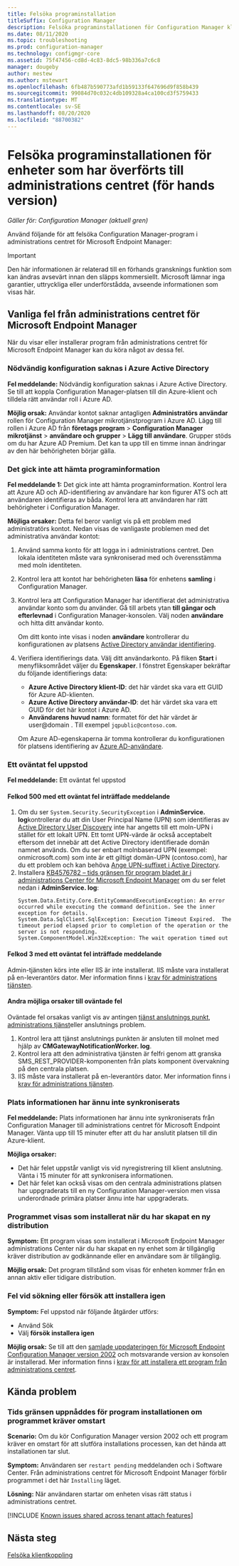 ```yaml
---
title: Felsöka programinstallation
titleSuffix: Configuration Manager
description: Felsöka programinstallationen för Configuration Manager klient anslutning
ms.date: 08/11/2020
ms.topic: troubleshooting
ms.prod: configuration-manager
ms.technology: configmgr-core
ms.assetid: 75f47456-cd8d-4c83-8dc5-98b336a7c6c8
manager: dougeby
author: mestew
ms.author: mstewart
ms.openlocfilehash: 6fb487b590773afd1b59133f647696d9f858b439
ms.sourcegitcommit: 99084d70c032c4db109328a4ca100cd3f5759433
ms.translationtype: MT
ms.contentlocale: sv-SE
ms.lasthandoff: 08/20/2020
ms.locfileid: "88700382"
---
```

# <a name="troubleshoot-application-installation-for-devices-uploaded-to-the-admin-center-preview"></a>Felsöka programinstallationen för enheter som har överförts till administrations centret (för hands version)
<!--6374854, 6521921-->
*Gäller för: Configuration Manager (aktuell gren)*

Använd följande för att felsöka Configuration Manager-program i administrations centret för Microsoft Endpoint Manager:

> [!Important]
> Den här informationen är relaterad till en förhands gransknings funktion som kan ändras avsevärt innan den släpps kommersiellt. Microsoft lämnar inga garantier, uttryckliga eller underförstådda, avseende informationen som visas här.

## <a name="common-errors-from-the-microsoft-endpoint-manager-admin-center"></a>Vanliga fel från administrations centret för Microsoft Endpoint Manager

När du visar eller installerar program från administrations centret för Microsoft Endpoint Manager kan du köra något av dessa fel.  

### <a name="the-necessary-configuration-is-missing-in-azure-active-directory"></a><a name="bkmk_aad"></a> Nödvändig konfiguration saknas i Azure Active Directory

**Fel meddelande:** Nödvändig konfiguration saknas i Azure Active Directory. Se till att koppla Configuration Manager-platsen till din Azure-klient och tilldela rätt användar roll i Azure AD.

**Möjlig orsak:** Användar kontot saknar antagligen **Administratörs användar** rollen för Configuration Manager mikrotjänstprogram i Azure AD. Lägg till rollen i Azure AD från **företags program**  >  **Configuration Manager mikrotjänst**  >  **användare och grupper**  >  **Lägg till användare**. Grupper stöds om du har Azure AD Premium. Det kan ta upp till en timme innan ändringar av den här behörigheten börjar gälla.

### <a name="unable-to-get-application-information"></a><a name="bkmk_noinfo"></a> Det gick inte att hämta programinformation

**Fel meddelande 1:** Det gick inte att hämta programinformation. Kontrol lera att Azure AD och AD-identifiering av användare har kon figurer ATS och att användaren identifieras av båda. Kontrol lera att användaren har rätt behörigheter i Configuration Manager.

**Möjliga orsaker:** Detta fel beror vanligt vis på ett problem med administratörs kontot. Nedan visas de vanligaste problemen med det administrativa användar kontot:

1. Använd samma konto för att logga in i administrations centret. Den lokala identiteten måste vara synkroniserad med och överensstämma med moln identiteten.
1. Kontrol lera att kontot har behörigheten **läsa** för enhetens **samling** i Configuration Manager.
1. Kontrol lera att Configuration Manager har identifierat det administrativa användar konto som du använder. Gå till arbets ytan **till gångar och efterlevnad** i Configuration Manager-konsolen. Välj noden **användare** och hitta ditt användar konto.

    Om ditt konto inte visas i noden **användare** kontrollerar du konfigurationen av platsens [Active Directory användar identifiering](../core/servers/deploy/configure/about-discovery-methods.md#bkmk_aboutUser).

1. Verifiera identifierings data. Välj ditt användarkonto. På fliken **Start** i menyfliksområdet väljer du **Egenskaper**. I fönstret Egenskaper bekräftar du följande identifierings data:

    - **Azure Active Directory klient-ID**: det här värdet ska vara ett GUID för Azure AD-klienten.
    - **Azure Active Directory användar-ID**: det här värdet ska vara ett GUID för det här kontot i Azure AD.
    - **Användarens huvud namn**: formatet för det här värdet är user@domain . Till exempel `jqpublic@contoso.com`.

    Om Azure AD-egenskaperna är tomma kontrollerar du konfigurationen för platsens identifiering av [Azure AD-användare](../core/servers/deploy/configure/about-discovery-methods.md#azureaddisc).

### <a name="unexpected-error-occurred"></a><a name="bkmk_1603"></a> Ett oväntat fel uppstod

**Fel meddelande:** Ett oväntat fel uppstod

#### <a name="error-code-500-with-an-unexpected-error-occurred-message"></a>Felkod 500 med ett oväntat fel inträffade meddelande

1. Om du ser `System.Security.SecurityException` i **AdminService. log**kontrollerar du att din User Principal Name (UPN) som identifieras av [Active Directory User Discovery](../core/servers/deploy/configure/about-discovery-methods.md#bkmk_aboutUser) inte har angetts till ett moln-UPN i stället för ett lokalt UPN. Ett tomt UPN-värde är också acceptabelt eftersom det innebär att det Active Directory identifierade domän namnet används. Om du ser enbart molnbaserad UPN (exempel: onmicrosoft.com) som inte är ett giltigt domän-UPN (contoso.com), har du ett problem och kan behöva [Ange UPN-suffixet i Active Directory](/office365/enterprise/prepare-a-non-routable-domain-for-directory-synchronization#add-upn-suffixes-and-update-your-users-to-them).
1. Installera [KB4576782 – tids gränsen för program bladet är i administrations Center för Microsoft Endpoint Manager](https://support.microsoft.com/help/4576782) om du ser felet nedan i **AdminService. log**:
   ```log 
   System.Data.Entity.Core.EntityCommandExecutionException: An error occurred while executing the command definition. See the inner exception for details.
   System.Data.SqlClient.SqlException: Execution Timeout Expired.  The timeout period elapsed prior to completion of the operation or the server is not responding.
   System.ComponentModel.Win32Exception: The wait operation timed out
   ```

#### <a name="error-code-3-with-an-unexpected-error-occurred-message"></a>Felkod 3 med ett oväntat fel inträffade meddelande

Admin-tjänsten körs inte eller IIS är inte installerat. IIS måste vara installerat på en-leverantörs dator. Mer information finns i [krav för administrations tjänsten](../develop/adminservice/overview.md#prerequisites).

#### <a name="other-possible-causes-of-unexpected-errors"></a>Andra möjliga orsaker till oväntade fel

Oväntade fel orsakas vanligt vis av antingen [tjänst anslutnings punkt](../core/servers/deploy/configure/about-the-service-connection-point.md), [administrations tjänst](../develop/adminservice/overview.md)eller anslutnings problem.

1. Kontrol lera att tjänst anslutnings punkten är ansluten till molnet med hjälp av **CMGatewayNotificationWorker. log**.
1. Kontrol lera att den administrativa tjänsten är felfri genom att granska SMS_REST_PROVIDER-komponenten från plats komponent övervakning på den centrala platsen.
1. IIS måste vara installerat på en-leverantörs dator. Mer information finns i [krav för administrations tjänsten](../develop/adminservice/overview.md#prerequisites).


### <a name="the-site-information-hasnt-yet-synchronized"></a><a name="bkmk_sync"></a> Plats informationen har ännu inte synkroniserats

**Fel meddelande:** Plats informationen har ännu inte synkroniserats från Configuration Manager till administrations centret för Microsoft Endpoint Manager. Vänta upp till 15 minuter efter att du har anslutit platsen till din Azure-klient.

**Möjliga orsaker:**
- Det här felet uppstår vanligt vis vid nyregistrering till klient anslutning. Vänta i 15 minuter för att synkronisera informationen.
- Det här felet kan också visas om den centrala administrations platsen har uppgraderats till en ny Configuration Manager-version men vissa underordnade primära platser ännu inte har uppgraderats.

### <a name="application-shows-as-installed-after-creating-a-new-deployment"></a><a name="bkmk_installed"></a> Programmet visas som installerat när du har skapat en ny distribution

**Symptom:** Ett program visas som installerat i Microsoft Endpoint Manager administrations Center när du har skapat en ny enhet som är tillgänglig kräver distribution av godkännande eller en användare som är tillgänglig.

**Möjlig orsak:** Det program tillstånd som visas för enheten kommer från en annan aktiv eller tidigare distribution.

### <a name="errors-when-searching-or-retrying-an-installation"></a><a name="bkmk_hfru"></a> Fel vid sökning eller försök att installera igen

**Symptom:** Fel uppstod när följande åtgärder utförs:
- Använd Sök
- Välj **försök installera igen**

**Möjlig orsak:**  Se till att den [samlade uppdateringen för Microsoft Endpoint Configuration Manager version 2002](https://support.microsoft.com/help/4560496/) och motsvarande version av konsolen är installerad. Mer information finns i [krav för att installera ett program från administrations centret](applications.md#prerequisites).

## <a name="known-issues"></a>Kända problem

### <a name="application-installation-times-out-if-application-requires-restart"></a>Tids gränsen uppnåddes för program installationen om programmet kräver omstart

**Scenario:** Om du kör Configuration Manager version 2002 och ett program kräver en omstart för att slutföra installations processen, kan det hända att installationen tar slut.

**Symptom:** Användaren ser `restart pending` meddelanden och i Software Center. Från administrations centret för Microsoft Endpoint Manager förblir programmet i det här `Installing` läget.  

**Lösning:** När användaren startar om enheten visas rätt status i administrations centret.

[!INCLUDE [Known issues shared across tenant attach features](includes/known-issues-shared.md)]


## <a name="next-steps"></a>Nästa steg

[Felsöka klientkoppling](troubleshoot.md)